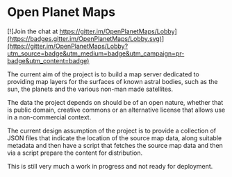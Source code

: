 Open Planet Maps
================

[![Join the chat at https://gitter.im/OpenPlanetMaps/Lobby](https://badges.gitter.im/OpenPlanetMaps/Lobby.svg)](https://gitter.im/OpenPlanetMaps/Lobby?utm_source=badge&utm_medium=badge&utm_campaign=pr-badge&utm_content=badge)

The current aim of the project is to build a map server dedicated to providing map
layers for the surfaces of known astral bodies, such as the sun, the planets and
the various non-man made satellites. 

The data the project depends on should be of an open nature, whether that is public
domain, creative commons or an alternative license that allows use in a non-commercial
context.

The current design assumption of the project is to provide a collection of JSON files that indicate the location of the source map data, along suitable metadata and then
have a script that fetches the source map data and then via a script prepare the
content for distribution.

This is still very much a work in progress and not ready for deployment.

